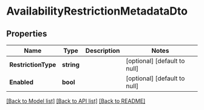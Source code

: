 # AvailabilityRestrictionMetadataDto

## Properties
Name | Type | Description | Notes
------------ | ------------- | ------------- | -------------
**RestrictionType** | **string** |  | [optional] [default to null]
**Enabled** | **bool** |  | [optional] [default to null]

[[Back to Model list]](../README.md#documentation-for-models) [[Back to API list]](../README.md#documentation-for-api-endpoints) [[Back to README]](../README.md)

